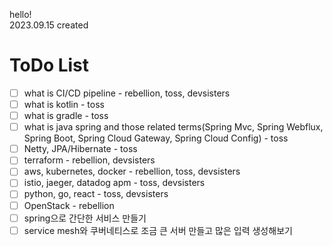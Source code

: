 hello!  
2023.09.15 created

# ToDo List

- [ ] what is CI/CD pipeline - rebellion, toss, devsisters
- [ ] what is kotlin - toss
- [ ] what is gradle - toss
- [ ] what is java spring and those related terms(Spring Mvc, Spring Webflux, Spring Boot, Spring Cloud Gateway, Spring Cloud Config) - toss
- [ ] Netty, JPA/Hibernate - toss
- [ ] terraform - rebellion, devsisters
- [ ] aws, kubernetes, docker - rebellion, toss, devsisters
- [ ] istio, jaeger, datadog apm - toss, devsisters
- [ ] python, go, react - toss, devsisters
- [ ] OpenStack - rebellion
- [ ] spring으로 간단한 서비스 만들기
- [ ] service mesh와 쿠버네티스로 조금 큰 서버 만들고 많은 입력 생성해보기